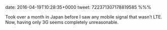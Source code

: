 date: 2016-04-19T10:28:35+0000
tweet: 722371307178819585
%%%

Took over a month in Japan before I saw any mobile signal that wasn’t LTE. Now, having only 3G seems completely unreasonable.
